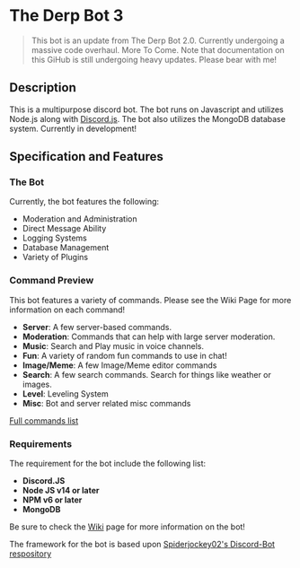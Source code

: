 # The Derp Bot 3

> This bot is an update from The Derp Bot 2.0. Currently undergoing a massive code overhaul. More To Come.
> Note that documentation on this GiHub is still undergoing heavy updates. Please bear with me!

## Description
This is a multipurpose discord bot. The bot runs on Javascript and utilizes Node.js along with [Discord.js](https://discord.js.org). The bot also utilizes the MongoDB database system. Currently in development!

## Specification and Features

### The Bot

Currently, the bot features the following:
*   Moderation and Administration
*   Direct Message Ability
*   Logging Systems
*   Database Management
*   Variety of Plugins

### Command Preview

This bot features a variety of commands. Please see the Wiki Page for more information on each command!

*    **Server**: A few server-based commands. 
*    **Moderation**: Commands that can help with large server moderation. 
*    **Music**: Search and Play music in voice channels. 
*    **Fun**: A variety of random fun commands to use in chat!
*    **Image/Meme**: A few Image/Meme editor commands
*    **Search**: A few search commands. Search for things like weather or images.
*    **Level**: Leveling System
*    **Misc**: Bot and server related misc commands

[Full commands list](https://github.com/Shirodork/The-Derp-Bot-3/blob/main/Documentation/Commands.md)

### Requirements

The requirement for the bot include the following list:

-    **Discord.JS**
-    **Node JS v14 or later**
-    **NPM v6 or later**
-    **MongoDB**

Be sure to check the [Wiki](https://github.com/Shirodork/The-Derp-Bot-3/wiki) page for more information on the bot!

The framework for the bot is based upon [Spiderjockey02's Discord-Bot respository](https://github.com/Spiderjockey02/Discord-Bot)

